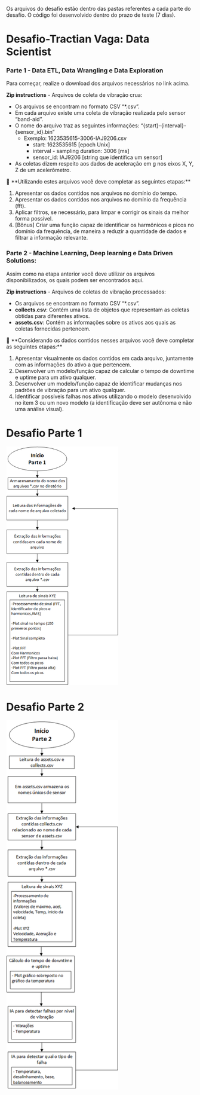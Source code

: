Os arquivos do desafio estão dentro das pastas referentes a cada parte do desafio. O código foi desenvolvido dentro do prazo de teste (7 dias). 

# Desafio-Tractian Vaga: Data Scientist

### Parte 1 -  Data ETL, Data **Wrangling e Data Exploration**

Para começar, realize o download dos arquivos necessários no link acima.

**Zip instructions** - Arquivos de coleta de vibração crua:

- Os arquivos se encontram no formato CSV “*.csv”.
- Em cada arquivo existe uma coleta de vibração realizada pelo sensor “band-aid”.
- O nome do arquivo traz as seguintes informações: “{start}-{interval}-{sensor_id}.bin”
    - Exemplo: 1623535615-3006-IAJ9206.csv
        - start: 1623535615 [epoch Unix]
        - interval - sampling duration: 3006 [ms]
        - sensor_id: IAJ9206 [string que identifica um sensor]
- As coletas dizem respeito aos dados de aceleração em g nos eixos X, Y, Z de um acelerômetro.

<aside>
📌 **Utilizando estes arquivos você deve completar as seguintes etapas:**

1. Apresentar os dados contidos nos arquivos no domínio do tempo.
2. Apresentar os dados contidos nos arquivos no domínio da frequência (fft).
3. Aplicar filtros, se necessário, para limpar e corrigir os sinais da melhor forma possível.
4. [Bônus] Criar uma função capaz de identificar os harmônicos e picos no domínio da frequência, de maneira a reduzir a quantidade de dados e filtrar a informação relevante.
</aside>

### **Parte 2 - Machine Learning, Deep learning e Data Driven Solutions:**

Assim como na etapa anterior você deve utilizar os arquivos disponibilizados, os quais podem ser encontrados aqui.

**Zip instructions** - Arquivos de coletas de vibração processados:

- Os arquivos se encontram no formato CSV “*.csv”.
- **collects.csv**: Contém uma lista de objetos que representam as coletas obtidas para diferentes ativos.
- **assets.csv**: Contém as informações sobre os ativos aos quais as coletas fornecidas pertencem.

<aside>
📌 **Considerando os dados contidos nesses arquivos você deve completar as seguintes etapas:**

1. Apresentar visualmente os dados contidos em cada arquivo, juntamente com as informações do ativo a que pertencem.
2. Desenvolver um modelo/função capaz de calcular o tempo de downtime e uptime para um ativo qualquer.
3. Desenvolver um modelo/função capaz de identificar mudanças nos padrões de vibração para um ativo qualquer.
4. Identificar possíveis falhas nos ativos utilizando o modelo desenvolvido no item 3 ou um novo modelo (a identificação deve ser autônoma e não uma análise visual).
</aside>


# Desafio Parte 1

<img src="https://github.com/mhtakahama/Desafio-Tractian/blob/main/Diagramas/Desafio%20Tractian.png" alt="Figure 3" width="300">


# Desafio Parte 2

<img src="https://github.com/mhtakahama/Desafio-Tractian/blob/main/Diagramas/Desafio%20Tractian2.png" alt="Figure 3" width="300">

